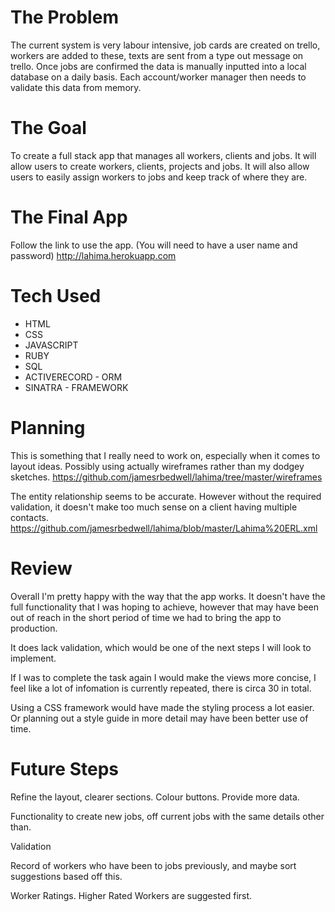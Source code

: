 # The Problem
The current system is very labour intensive, job cards are created on trello, workers are added to these, texts are sent from a type out message on trello. Once jobs are confirmed the data is manually inputted into a local database on a daily basis. Each account/worker manager then needs to validate this data from memory.

# The Goal
To create a full stack app that manages all workers, clients and jobs. It will allow users to create workers, clients, projects and jobs. It will also allow users to easily assign workers to jobs and keep track of where they are.

# The Final App
Follow the link to use the app. (You will need to have a user name and password)
http://lahima.herokuapp.com

# Tech Used
* HTML
* CSS
* JAVASCRIPT
* RUBY
* SQL
* ACTIVERECORD - ORM
* SINATRA - FRAMEWORK

# Planning
This is something that I really need to work on, especially when it comes to layout ideas. Possibly using actually wireframes rather than my dodgey sketches. 
https://github.com/jamesrbedwell/lahima/tree/master/wireframes

The entity relationship seems to be accurate. However without the required validation, it doesn't make too much sense on a client having multiple contacts.
https://github.com/jamesrbedwell/lahima/blob/master/Lahima%20ERL.xml

# Review
Overall I'm pretty happy with the way that the app works. It doesn't have the full functionality that I was hoping to achieve, however that may have been out of reach in the short period of time we had to bring the app to production.

It does lack validation, which would be one of the next steps I will look to implement.

If I was to complete the task again I would make the views more concise, I feel like a lot of infomation is currently repeated, there is circa 30 in total.

Using a CSS framework would have made the styling process a lot easier. Or planning out a style guide in more detail may have been better use of time.

# Future Steps
Refine the layout, clearer sections. Colour buttons. Provide more data.

Functionality to create new jobs, off current jobs with the same details other than.

Validation

Record of workers who have been to jobs previously, and maybe sort suggestions based off this.

Worker Ratings. Higher Rated Workers are suggested first.


